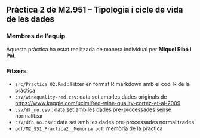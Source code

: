 ## Pràctica 2 de M2.951 – Tipologia i cicle de vida de les dades

### Membres de l'equip
Aquesta pràctica ha estat realitzada de manera individual per **Miquel Ribó i Pal**.

### Fitxers
- `src/Practica_02.Rmd` : Fitxer en format R markdown amb el codi R de la pràctica
- `csv/winequality-red.csv`: data set amb les dades originals de https://www.kaggle.com/uciml/red-wine-quality-cortez-et-al-2009
- `csv/df_no.csv` : data set amb les dades pre-processades sense normalitzar
- `csv/dfn_no.csv` : data set amb les dades pre-processades normalitzades
- `pdf/M2_951_Practica2__Memoria.pdf`: memòria de la pràctica
